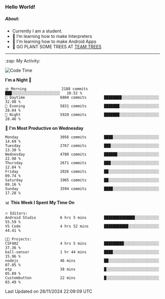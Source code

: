 ### Hello World!

##### About:
- Currently I am a student.
- 🌱 I’m learning how to make Interpreters
- 🌱 I'm learning how to make Android Apps
- 🌱 GO PLANT SOME TREES AT [TEAM TREES](https://teamtrees.org/)

---
  <summary>:zap: My Activity:</summary>
  
<!--START_SECTION:waka-->
![Code Time](http://img.shields.io/badge/Code%20Time-1%2C640%20hrs%2035%20mins-blue)

**I'm a Night 🦉** 

```text
🌞 Morning                2188 commits        ███░░░░░░░░░░░░░░░░░░░░░░   10.52 % 
🌆 Daytime                6860 commits        ████████░░░░░░░░░░░░░░░░░   32.98 % 
🌃 Evening                5831 commits        ███████░░░░░░░░░░░░░░░░░░   28.04 % 
🌙 Night                  5920 commits        ███████░░░░░░░░░░░░░░░░░░   28.46 % 
```
📅 **I'm Most Productive on Wednesday** 

```text
Monday                   3056 commits        ████░░░░░░░░░░░░░░░░░░░░░   14.69 % 
Tuesday                  2767 commits        ███░░░░░░░░░░░░░░░░░░░░░░   13.30 % 
Wednesday                4780 commits        ██████░░░░░░░░░░░░░░░░░░░   22.98 % 
Thursday                 2671 commits        ███░░░░░░░░░░░░░░░░░░░░░░   12.84 % 
Friday                   2026 commits        ██░░░░░░░░░░░░░░░░░░░░░░░   09.74 % 
Saturday                 1905 commits        ██░░░░░░░░░░░░░░░░░░░░░░░   09.16 % 
Sunday                   3594 commits        ████░░░░░░░░░░░░░░░░░░░░░   17.28 % 
```


📊 **This Week I Spent My Time On** 

```text
🔥 Editors: 
Android Studio           6 hrs 5 mins        ██████████████░░░░░░░░░░░   55.59 % 
VS Code                  4 hrs 52 mins       ███████████░░░░░░░░░░░░░░   44.41 % 

🐱‍💻 Projects: 
CSF402                   4 hrs 5 mins        █████████░░░░░░░░░░░░░░░░   37.36 % 
ball-sensor              1 hr 44 mins        ████░░░░░░░░░░░░░░░░░░░░░   15.96 % 
nodejs                   46 mins             ██░░░░░░░░░░░░░░░░░░░░░░░   07.05 % 
etp                      38 mins             █░░░░░░░░░░░░░░░░░░░░░░░░   05.89 % 
Custombutton             22 mins             █░░░░░░░░░░░░░░░░░░░░░░░░   03.49 % 
```


 Last Updated on 28/11/2024 22:09:09 UTC
<!--END_SECTION:waka-->
